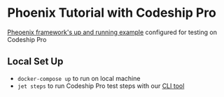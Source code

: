 # Phoenix Tutorial with Codeship Pro
[Pheoenix framework's up and running example](https://hexdocs.pm/phoenix/up_and_running.html#content) configured for testing on Codeship Pro

## Local Set Up
- `docker-compose up` to run on local machine
- `jet steps` to run Codeship Pro test steps with our [CLI tool](https://documentation.codeship.com/pro/builds-and-configuration/cli/)
